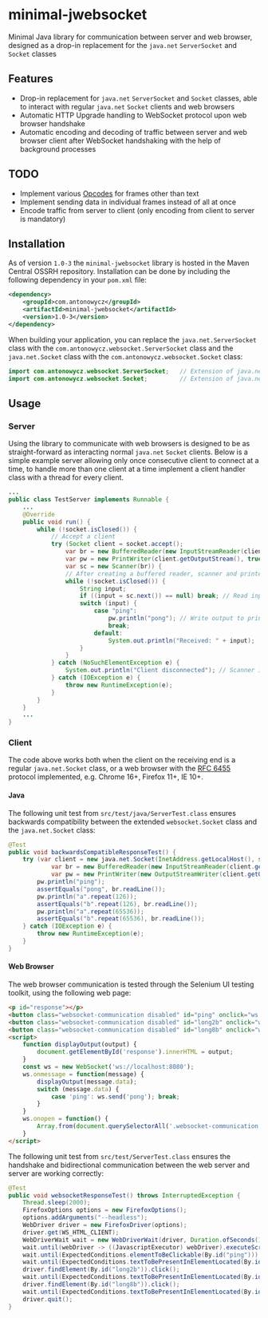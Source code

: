 # minimal-jwebsocket
Minimal Java library for communication between server and web browser, designed as a drop-in replacement for the `java.net` `ServerSocket` and `Socket` classes

## Features
- Drop-in replacement for `java.net` `ServerSocket` and `Socket` classes, able to interact with regular `java.net` `Socket` clients and web browsers
- Automatic HTTP Upgrade handling to WebSocket protocol upon web browser handshake
- Automatic encoding and decoding of traffic between server and web browser client after WebSocket handshaking with the help of background processes

## TODO
- Implement various [Opcodes](https://datatracker.ietf.org/doc/html/rfc6455#section-5.2) for frames other than text
- Implement sending data in individual frames instead of all at once
- Encode traffic from server to client (only encoding from client to server is mandatory)

## Installation
As of version `1.0-3` the `minimal-jwebsocket` library is hosted in the Maven Central OSSRH repository. Installation can be done by including the following dependency in your `pom.xml` file:

```xml
<dependency>
    <groupId>com.antonowycz</groupId>
    <artifactId>minimal-jwebsocket</artifactId>
    <version>1.0-3</version>
</dependency>
```

When building your application, you can replace the `java.net.ServerSocket` class with the `com.antonowycz.websocket.ServerSocket` class and the `java.net.Socket` class with the `com.antonowycz.websocket.Socket` class:

```java
import com.antonowycz.websocket.ServerSocket;   // Extension of java.net.ServerSocket
import com.antonowycz.websocket.Socket;         // Extension of java.net.Socket
```

## Usage

### Server
Using the library to communicate with web browsers is designed to be as straight-forward as interacting normal `java.net` `Socket` clients. Below is a simple example server allowing only once consecutive client to connect at a time, to handle more than one client at a time implement a client handler class with a thread for every client.

```java
...
public class TestServer implements Runnable {
    ...
    @Override
    public void run() {
        while (!socket.isClosed()) {
            // Accept a client
            try (Socket client = socket.accept();
                var br = new BufferedReader(new InputStreamReader(client.getInputStream()));
                var pw = new PrintWriter(client.getOutputStream(), true);
                var sc = new Scanner(br)) {
                // After creating a buffered reader, scanner and printerwriter for the client
                while (!socket.isClosed()) {
                    String input;
                    if ((input = sc.next()) == null) break; // Read input from scanner
                    switch (input) {
                        case "ping":
                            pw.println("pong"); // Write output to printwriter
                            break;
                        default:
                            System.out.println("Received: " + input);
                    }
                }
            } catch (NoSuchElementException e) {
                System.out.println("Client disconnected"); // Scanner is empty -- client disconnected
            } catch (IOException e) {
                throw new RuntimeException(e);
            }
        }
    }
    ...
}
```

### Client
The code above works both when the client on the receiving end is a regular `java.net.Socket` class, or a web browser with the [RFC 6455](https://datatracker.ietf.org/doc/html/rfc6455) protocol implemented, e.g. Chrome 16+, Firefox 11+, IE 10+.

#### Java
The following unit test from `src/test/java/ServerTest.class` ensures backwards compatibility between the extended `websocket.Socket` class and the `java.net.Socket` class:

```java
@Test
public void backwardsCompatibleResponseTest() {
    try (var client = new java.net.Socket(InetAddress.getLocalHost(), server.getPort());
            var br = new BufferedReader(new InputStreamReader(client.getInputStream()));
            var pw = new PrintWriter(new OutputStreamWriter(client.getOutputStream()), true)) {
        pw.println("ping");
        assertEquals("pong", br.readLine());
        pw.println("a".repeat(126));
        assertEquals("b".repeat(126), br.readLine());
        pw.println("a".repeat(65536));
        assertEquals("b".repeat(65536), br.readLine());
    } catch (IOException e) {
        throw new RuntimeException(e);
    }
}
```

#### Web Browser
The web browser communication is tested through the Selenium UI testing toolkit, using the following web page:

```html
<p id="response"></p>
<button class="websocket-communication disabled" id="ping" onclick="ws.send('ping');">ping</button>
<button class="websocket-communication disabled" id="long2b" onclick="ws.send('a'.repeat(126));">long2b</button>
<button class="websocket-communication disabled" id="long8b" onclick="ws.send('a'.repeat(65536));">long8b</button>
<script>
    function displayOutput(output) {
        document.getElementById('response').innerHTML = output;
    }
    const ws = new WebSocket('ws://localhost:8080');
    ws.onmessage = function(message) {
        displayOutput(message.data);
        switch (message.data) {
            case 'ping': ws.send('pong'); break;
        }
    }
    ws.onopen = function() {
        Array.from(document.querySelectorAll('.websocket-communication.disabled')).forEach((el) => el.classList.remove('disabled'));
    }
</script>
```

The following unit test from `src/test/ServerTest.class` ensures the handshake and bidirectional communication between the web server and server are working correctly:

```java
@Test
public void websocketResponseTest() throws InterruptedException {
    Thread.sleep(2000);
    FirefoxOptions options = new FirefoxOptions();
    options.addArguments("--headless");
    WebDriver driver = new FirefoxDriver(options);
    driver.get(WS_HTML_CLIENT);
    WebDriverWait wait = new WebDriverWait(driver, Duration.ofSeconds(10));
    wait.until(webDriver -> ((JavascriptExecutor) webDriver).executeScript("return document.readyState").equals("complete"));
    wait.until(ExpectedConditions.elementToBeClickable(By.id("ping"))).click();
    wait.until(ExpectedConditions.textToBePresentInElementLocated(By.id("response"), "pong"));
    driver.findElement(By.id("long2b")).click();
    wait.until(ExpectedConditions.textToBePresentInElementLocated(By.id("response"), "b".repeat(126)));
    driver.findElement(By.id("long8b")).click();
    wait.until(ExpectedConditions.textToBePresentInElementLocated(By.id("response"), "b".repeat(65536)));
    driver.quit();
}
```
